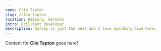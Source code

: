 ```yaml
---
name: Clio Tapton
slug: /clio-tapton
location: Hamburg, Germany
intro: Brilliant developer
description: Gatsby is just the best and I love spending time here.
---
```

Content for **Clio Tapton** goes here!